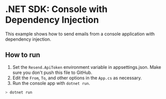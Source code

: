 .NET SDK: Console with Dependency Injection
=====================================================================

This example shows how to send emails from a console application
with dependency injection.


How to run
---------------------------------------------------------------------

1. Set the `Resend.ApiToken` environment variable in appsettings.json. Make sure you don't push this file to GitHub.
2. Edit the `From`, `To`, and other options in the `App.cs` as necessary.
3. Run the console app with `dotnet run`.

```bash
> dotnet run
```
